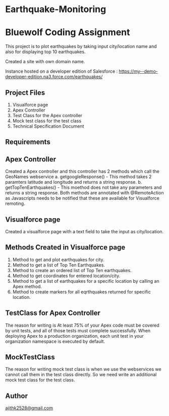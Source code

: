 # Earthquake-Monitoring

Bluewolf Coding Assignment
==========================
This project is to plot earthquakes by taking input city/location name and also for displaying top 10 earthquakes.

Created a site with own domain name.

Instance hosted on a developer edition of Salesforce : https://my--demo-developer-edition.na3.force.com/earthquakes/

Project Files
------------
1. Visualforce page 
2. Apex Controller
3. Test Class for the Apex controller
4. Mock test class for the test class
5. Technical Specification Document

Requirements
------------
Apex Controller
----------------
Created a Apex controller and this controller has 2 methods which call the GeoNames webservice 
a. getgoogleResponse() - This method takes 2 paramters latitude and longitude and returns a string response. 
b. getTopTenEarthquakes() - This moethod does not take any parameters and returns a string response.
Both methods are annotated with @RemoteAction as Javascripts needs to be notified that these are available for Visualforce remoting.

Visualforce page
----------------
Created a visualforce page with a text field to take the input as city/location.

Methods Created in Visualforce page
-----------------------------------
1. Method to get and plot earthquakes for city.
2. Method to get a list of Top Ten Earthquakes.
3. Method to create an ordered list of Top Ten earthquakes.
4. Method to get coordinates for entered location/city.
5. Method to get a list of earthquakes for a specific location by calling an Apex method.
6. Method to create markers for all eqrthquakes returned for specific location.

TestClass for Apex Controller
-----------------------------
The reason for writing is 
At least 75% of your Apex code must be covered by unit tests, and all of those tests must complete successfully.
When deploying Apex to a production organization, each unit test in your organization namespace is executed by default.

MockTestClass
-------------
The reason for writing mock test class is when we use the webservices we cannot call them in the test class directly. So we need write an additional mock test class for the test class.

Author
----- 
ajithk2528@gmail.com

